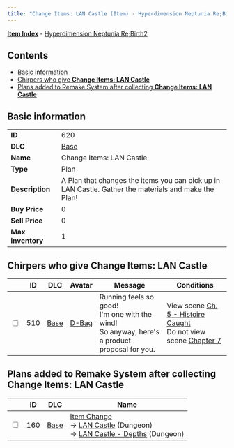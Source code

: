 ```yaml
---
title: "Change Items: LAN Castle (Item) - Hyperdimension Neptunia Re;Birth2"
---
```


[**Item Index**](/neptunia/rb2/item/index.html) - [Hyperdimension Neptunia Re;Birth2](/neptunia/rb2)

## Contents

- [Basic information](#basic-information)
- [Chirpers who give **Change Items: LAN Castle**](#chirpers-who-give-change-items-lan-castle)
- [Plans added to Remake System after collecting **Change Items: LAN Castle**](#plans-added-to-remake-system-after-collecting-change-items-lan-castle)

## Basic information

|   |   |
| -- | -- |
| **ID** | 620 |
| **DLC** | [Base](/neptunia/rb2/dlc/0-base.html) |
| **Name** | Change Items: LAN Castle |
| **Type** | Plan |
| **Description** | A Plan that changes the items you can pick up in LAN Castle. Gather the materials and make the Plan! |
| **Buy Price** | 0 |
| **Sell Price** | 0 |
| **Max inventory** | 1 |

## Chirpers who give **Change Items: LAN Castle**

|    | ID | DLC | Avatar | Message | Conditions |
| -- | -- | --- | ------ | ------- | ---------- |
| <input type="checkbox" id="rb2-chirper-event-0-510" class="trackbox" /> | 510 | [Base](/neptunia/rb2/dlc/0-base.html) | [D-Bag](/neptunia/rb2/avatar/0-100-d-bag.html) | Running feels so good!<br />I'm one with the wind!<br />So anyway, here's a product proposal for you. | View scene [Ch. 5 - Histoire Caught](/neptunia/rb2/scene/0-368-ch-5-histoire-caught.html)<br />Do not view scene [Chapter 7](/neptunia/rb2/scene/0-452-chapter-7.html) |

## Plans added to Remake System after collecting **Change Items: LAN Castle**

|    | ID | DLC | Name |
| -- | -- | --- | ---- |
| <input type="checkbox" id="rb2-remake-0-160" class="trackbox" /> | 160 | [Base](/neptunia/rb2/dlc/0-base.html) | [Item Change](/neptunia/rb2/remake/0-160-item-change.html)<br />→ [LAN Castle](/neptunia/rb2/dungeon/0-22-lan-castle.html) (Dungeon)<br />→ [LAN Castle - Depths](/neptunia/rb2/dungeon/0-23-lan-castle-depths.html) (Dungeon) |